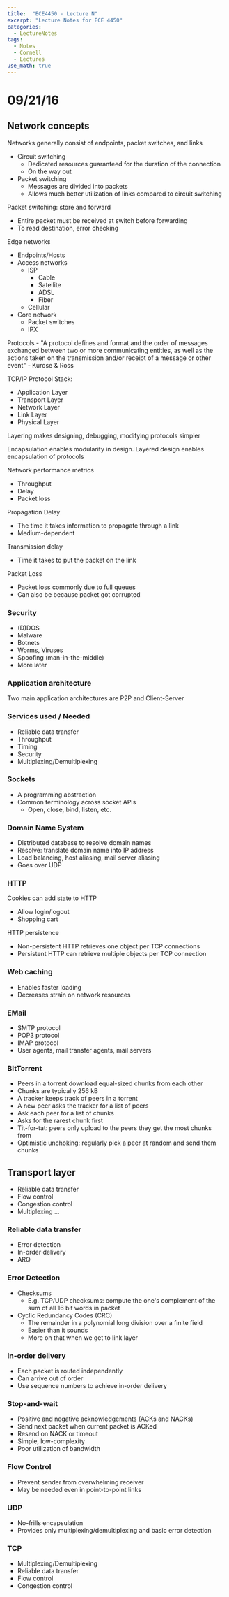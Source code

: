 ```yaml
---
title:  "ECE4450 - Lecture N"
excerpt: "Lecture Notes for ECE 4450"
categories:
  - LectureNotes
tags:
  - Notes
  - Cornell
  - Lectures
use_math: true
---
```


# 09/21/16

## Network concepts

Networks generally consist of endpoints, packet switches, and links

* Circuit switching
    * Dedicated resources guaranteed for the duration of the connection
    * On the way out
* Packet switching
    * Messages are divided into packets
    * Allows much better utilization of links compared to circuit switching

Packet switching: store and forward

* Entire packet must be received at switch before forwarding
* To read destination, error checking

Edge networks

* Endpoints/Hosts
* Access networks
    * ISP
        * Cable
        * Satellite
        * ADSL
        * Fiber
    * Cellular
* Core network
    * Packet switches
    * IPX

Protocols - "A protocol defines and format and the order of messages exchanged between two or more communicating entities, as well as the actions taken on the transmission and/or receipt of a message or other event" - Kurose & Ross

TCP/IP Protocol Stack:

* Application Layer
* Transport Layer
* Network Layer
* Link Layer
* Physical Layer

Layering makes designing, debugging, modifying protocols simpler

Encapsulation enables modularity in design. Layered design enables encapsulation of protocols

Network performance metrics

* Throughput
* Delay
* Packet loss

Propagation Delay

* The time it takes information to propagate through a link
* Medium-dependent

Transmission delay

* Time it takes to put the packet on the link

Packet Loss

* Packet loss commonly due to full queues
* Can also be because packet got corrupted

### Security

* (D)DOS
* Malware
* Botnets
* Worms, Viruses
* Spoofing (man-in-the-middle)
* More later

### Application architecture

Two main application architectures are P2P and Client-Server

### Services used / Needed

* Reliable data transfer
* Throughput
* Timing
* Security
* Multiplexing/Demultiplexing

### Sockets

* A programming abstraction
* Common terminology across socket APIs
    * Open, close, bind, listen, etc.

### Domain Name System

* Distributed database to resolve domain names
* Resolve: translate domain name into IP address
* Load balancing, host aliasing, mail server aliasing
* Goes over UDP

### HTTP

Cookies can add state to HTTP

* Allow login/logout
* Shopping cart

HTTP persistence

* Non-persistent HTTP retrieves one object per TCP connections
* Persistent HTTP can retrieve multiple objects per TCP connection

### Web caching

* Enables faster loading
* Decreases strain on network resources

### EMail

* SMTP protocol
* POP3 protocol
* IMAP protocol
* User agents, mail transfer agents, mail servers

### BItTorrent

* Peers in a torrent download equal-sized chunks from each other
* Chunks are typically 256 kB
* A tracker keeps track of peers in a torrent
* A new peer asks the tracker for a list of peers
* Ask each peer for a list of chunks
* Asks for the rarest chunk first
* Tit-for-tat: peers only upload to the peers they get the most chunks from
* Optimistic unchoking: regularly pick a peer at random and send them chunks

## Transport layer

* Reliable data transfer
* Flow control
* Congestion control
* Multiplexing ...

### Reliable data transfer

* Error detection
* In-order delivery
* ARQ

### Error Detection

* Checksums
    * E.g. TCP/UDP checksums: compute the one's complement of the sum of all 16 bit words in packet
* Cyclic Redundancy Codes (CRC)
    * The remainder in a polynomial long division over a finite field
    * Easier than it sounds
    * More on that when we get to link layer

### In-order delivery

* Each packet is routed independently
* Can arrive out of order
* Use sequence numbers to achieve in-order delivery

### Stop-and-wait

* Positive and negative acknowledgements (ACKs and NACKs)
* Send next packet when current packet is ACKed
* Resend on NACK or timeout
* Simple, low-complexity
* Poor utilization of bandwidth

### Flow Control

* Prevent sender from overwhelming receiver
* May be needed even in point-to-point links


### UDP

* No-frills encapsulation
* Provides only multiplexing/demultiplexing and basic error detection

### TCP

* Multiplexing/Demultiplexing
* Reliable data transfer
* Flow control
* Congestion control
